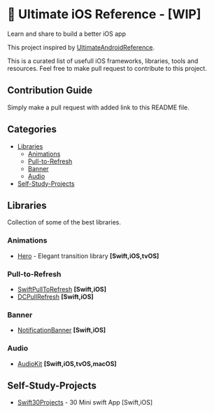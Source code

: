 # 🚀 Ultimate iOS Reference - [WIP] 

Learn and share to build a better iOS app

This project inspired by [UltimateAndroidReference](https://github.com/aritraroy/UltimateAndroidReference/edit/master/README.md).

This is a curated list of usefull iOS frameworks, libraries, tools and resources. Feel free to make pull request to contribute to this project. 


## Contribution Guide

Simply make a pull request with added link to this README file. 


## Categories

* [Libraries](#libraries)
    * [Animations](#animations)
    * [Pull-to-Refresh](#Pull-to-Refresh)
    * [Banner](#Banner)
    * [Audio](#Audio)
* [Self-Study-Projects](#Self-Study-Projects)


## Libraries
Collection of some of the best libraries.

### Animations

* [Hero](https://github.com/lkzhao/Hero) - Elegant transition library **[Swift,iOS,tvOS]**


### Pull-to-Refresh

* [SwiftPullToRefresh](https://github.com/WXGBridgeQ/SwiftPullToRefresh) **[Swift,iOS]**
* [DCPullRefresh](https://github.com/Tangdixi/DCPullRefresh) **[Swift,iOS]**

### Banner

* [NotificationBanner](https://github.com/Daltron/NotificationBanner) **[Swift,iOS]**


### Audio

* [AudioKit](https://github.com/audiokit/AudioKit) **[Swift,iOS,tvOS,macOS]**


## Self-Study-Projects
* [Swift30Projects](https://github.com/soapyigu/Swift30Projects) - 30 Mini swift App [Swift,iOS]
